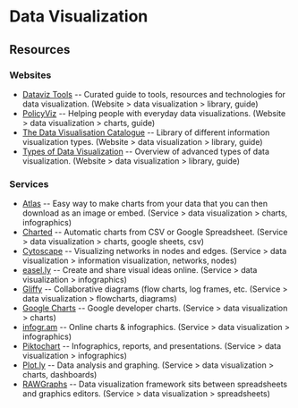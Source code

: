 # Data Visualization

## Resources

### Websites

- [Dataviz Tools](http://dataviz.tools/) -- Curated guide to tools, resources and technologies for data visualization. (Website > data visualization > library, guide)
- [PolicyViz](http://policyviz.com/) -- Helping people with everyday data visualizations. (Website > data visualization > charts, guide)
- [The Data Visualisation Catalogue](http://www.datavizcatalogue.com/) -- Library of different information visualization types. (Website > data visualization > library, guide)
- [Types of Data Visualization](http://homes.cs.washington.edu/~jheer//files/zoo/) -- Overview of advanced types of data visualization. (Website > data visualization > library, guide)



### Services

- [Atlas](https://www.theatlas.com/) -- Easy way to make charts from your data that you can then download as an image or embed. (Service > data visualization > charts, infographics)
- [Charted](http://www.charted.co/) -- Automatic charts from CSV or Google Spreadsheet. (Service > data visualization > charts, google sheets, csv)
- [Cytoscape](http://cytoscape.org/) -- Visualizing networks in nodes and edges. (Service > data visualization > information visualization, networks, nodes)
- [easel.ly](https://www.easel.ly/) -- Create and share visual ideas online. (Service > data visualization > infographics)
- [Gliffy](http://www.gliffy.com/) -- Collaborative diagrams (flow charts, log frames, etc. (Service > data visualization > flowcharts, diagrams)
- [Google Charts](https://developers.google.com/chart/) -- Google developer charts. (Service > data visualization > charts)
- [infogr.am](https://infogr.am/) -- Online charts & infographics. (Service > data visualization > infographics)
- [Piktochart](http://piktochart.com/) -- Infographics, reports, and presentations. (Service > data visualization > infographics)
- [Plot.ly](https://plot.ly/) -- Data analysis and graphing. (Service > data visualization > charts, dashboards)
- [RAWGraphs](http://rawgraphs.io/) -- Data visualization framework sits between spreadsheets and graphics editors. (Service > data visualization > spreadsheets)